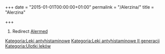 +++
date = "2015-01-01T00:00:00+01:00"
permalink = "/Alerzina/"
title = "Alerzina"

+++

1.  Redirect [Alermed](/atopedia/Alermed "wikilink")

[Kategoria:Leki antyhistaminowe](/atopedia/Kategoria:Leki_antyhistaminowe "wikilink") [Kategoria:Leki antyhistaminowe II generacji](/atopedia/Kategoria:Leki_antyhistaminowe_II_generacji "wikilink") [Kategoria:Ulotki leków](/atopedia/Kategoria:Ulotki_leków "wikilink")
